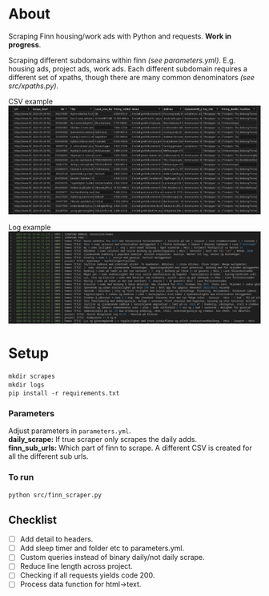 # About
Scraping Finn housing/work ads with Python and requests. **Work in progress**.

Scraping different subdomains within finn *(see parameters.yml)*. E.g. housing ads, project ads,
work ads. Each different subdomain requires a different set of xpaths, though there are many common denominators *(see src/xpaths.py)*.



CSV example
![alt text](media/scrape_example.png)

Log example
![alt text](media/log_example.png)


# Setup
`mkdir scrapes`\
`mkdir logs`\
`pip install -r requirements.txt`

### Parameters
Adjust parameters in `parameters.yml`.\
**daily_scrape:** If true scraper only scrapes the daily adds.\
**finn_sub_urls:** Which part of finn to scrape. A different CSV is created for
all the different sub urls.

### To run
`python src/finn_scraper.py`


## Checklist
- [ ] Add detail to headers.
- [ ] Add sleep timer and folder etc to parameters.yml.
- [ ] Custom queries instead of binary daily/not daily scrape.
- [ ] Reduce line length across project.
- [ ] Checking if all requests yields code 200.
- [ ] Process data function for html->text.